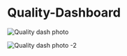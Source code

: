 # Quality-Dashboard 
![Quality dash photo](https://github.com/samsi14/Quality-Dashboard/assets/99131424/b5fe9309-496e-42a2-a099-880951ddc183)

![Quality dash photo -2](https://github.com/samsi14/Quality-Dashboard/assets/99131424/65657af1-db29-4153-8f49-d2c8a10fae0c)
